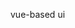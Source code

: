 vue-based ui  

<script>
export default {
	methods:{
		handleClick(event) {
			const vm = this;
			vm.$toast.success('test')
        }
	}
}
</script>
<template>
	<n-button  @click="handleClick">Click me</n-button>
	<n-button theme="primary">Click me</n-button>
	<n-button theme="danger">Click me</n-button>
	<i class="n-icon-yuque" ></i>
	<i class="n-icon-n" ></i>
</template>